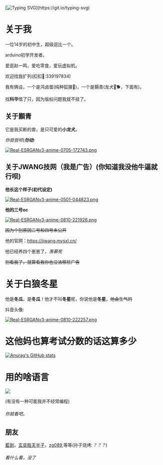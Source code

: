 
[![Typing SVG](https://readme-typing-svg.demolab.com?font=Fira+Code&pause=1000&width=435&lines=%23+%E9%99%88%E9%93%A0%E6%88%91%E6%93%8D%E4%BD%A0%E5%A6%88;%23%23+%E5%A5%BD%E5%85%84%E5%BC%9F%EF%BC%9A%E8%93%9D%E8%8A%92%E3%80%81Fenris%E3%80%81JWANG%E6%8A%80%E7%BD%91;%E5%9C%88%E5%AD%90%E6%9C%AC%E5%B0%B1*%E4%B8%80%E7%9B%98%E6%95%A3%E6%B2%99*;%E5%88%AB%E6%8B%BF%E4%B8%BA%E5%9C%88%E5%AD%90%E5%A5%BD%E8%BF%99%E4%B8%AA%E7%90%86%E7%94%B1*%E8%83%A1%E4%BD%9C%E9%9D%9E%E4%B8%BA*)](https://git.io/typing-svg)



# 关于我

一位14岁的初中生，超级逗比一个。

arduino初学开发者。

爱逛赵一鸣，爱吃零食，爱玩虚拟机。

欢迎找我扩列(扣扣🐧:339197834)

我有俩设，一个是鸿卤蛋(纯种狐狸🦊)，一个是顥青(龙犬🐲🐕，下面有)。

找**科华**借了只，因为版权问题我就不挂了。

## 关于**顥青**

它是我买断的兽，是只可爱的**小龙犬**。

*你尝尝呗*(_**勿动**_)

[![Real-ESRGANv3-anime-0705-172743.png](https://i.postimg.cc/QMJrwnvB/Real-ESRGANv3-anime-0705-172743.png)]()


## 关于JWANG技网（我是广告）(你知道我没他牛逼就行呗)

**他长这个样子(初代设定)**

[![Real-ESRGANv3-anime-0501-044823.png](https://i.postimg.cc/kGMcjhkw/Real-ESRGANv3-anime-0501-044823.png)](https://postimg.cc/vgjfTX86)

**他的三号oc**

[![Real-ESRGANv3-anime-0810-221926.png](https://i.postimg.cc/MKN7RTK9/Real-ESRGANv3-anime-0810-221926.png)](https://postimg.cc/RN1Jxvtt)

~~因为个别原因二号和四号未公开~~

他的官网：https://jiwang.mysxl.cn/

他已经养四个崽崽了，*羡慕死*

~~别看我了，就算看我你也没法移除广告~~

# 关于**白狼冬星**

他是**冬瓜**，是**冬瓜**！他才不叫**冬星**呢，你说他是**冬星**，~~他会生气的~~

抖音头像:

[![Real-ESRGANv3-anime-0810-222257.png](https://i.postimg.cc/SQ825ryf/Real-ESRGANv3-anime-0810-222257.png)](https://postimg.cc/jCxSnynD)



# 这他妈也算考试分数的话这算多少

[![Anurag's GitHub stats](https://github-readme-stats.vercel.app/api?username=xia865)](https://github.com/xia865/github-readme-stats)

# 用的啥语言

![](https://github-readme-stats.vercel.app/api/top-langs/?username=xia865&theme=gotham&hide_border=true&include_all_commits=true&count_private=false&layout=compact)

(有没有一种可能我并不经常编程)

###### 你就看吧。

## 朋友
[藍劍](https://github.com/lanjian123580)，[玄奕胜天半子](https://github.com/youshouyan)，[zg089](https://github.com/ZG089),等等(孙子烧烤:*？？？*)

###### 看什么看，没了

